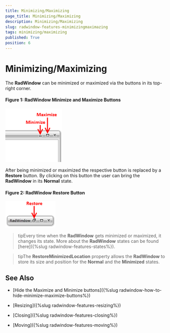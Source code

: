 ```yaml
---
title: Minimizing/Maximizing
page_title: Minimizing/Maximizing
description: Minimizing/Maximizing
slug: radwindow-features-minimizingmaximazing
tags: minimizing/maximizing
published: True
position: 6
---
```


# Minimizing/Maximizing

The __RadWindow__ can be minimized or maximized via the buttons in its top-right corner.

#### __Figure 1: RadWindow Minimize and Maximize Buttons__
![RadWindow with Minimize and Maximize Buttons](images/RadWindow_Minimize_Maximize_01.png)

After being minimized or maximized the respective button is replaced by a __Restore__ button. By clicking on this button the user can bring the __RadWindow__ in its __Normal__ state.

#### __Figure 2: RadWindow Restore Button__
![RadWindow Restore Button](images/RadWindow_Minimize_Maximize_02.png)

>tipEvery time when the __RadWindow__ gets minimized or maximized, it changes its state. More about the __RadWindow__ states can be found [here]({%slug radwindow-features-states%}).

>tipThe __RestoreMinimizedLocation__ property allows the __RadWindow__ to store its size and position for the __Normal__ and the __Minimized__ states.

## See Also

 * [Hide the Maximize and Minimize buttons]({%slug radwindow-how-to-hide-minimize-maximize-buttons%})

 * [Resizing]({%slug radwindow-features-resizing%})

 * [Closing]({%slug radwindow-features-closing%})

 * [Moving]({%slug radwindow-features-moving%})